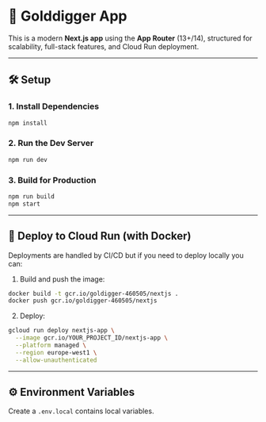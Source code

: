 # 🧱 Golddigger App

This is a modern **Next.js app** using the **App Router** (13+/14), structured for scalability, full-stack features, and Cloud Run deployment.

---

## 🛠 Setup

### 1. Install Dependencies
```bash
npm install
```

### 2. Run the Dev Server
```bash
npm run dev
```

### 3. Build for Production
```bash
npm run build
npm start
```

---

## 🐳 Deploy to Cloud Run (with Docker)
Deployments are handled by CI/CD but if you need to deploy locally you can:

1. Build and push the image:
```bash
docker build -t gcr.io/goldigger-460505/nextjs .
docker push gcr.io/goldigger-460505/nextjs
```

2. Deploy:
```bash
gcloud run deploy nextjs-app \
  --image gcr.io/YOUR_PROJECT_ID/nextjs-app \
  --platform managed \
  --region europe-west1 \
  --allow-unauthenticated
```

---

## ⚙️ Environment Variables

Create a `.env.local` contains local variables.
